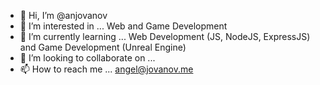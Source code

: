 - 👋 Hi, I’m @anjovanov
- 👀 I’m interested in ... Web and Game Development
- 🌱 I’m currently learning ... Web Development (JS, NodeJS, ExpressJS) and Game Development (Unreal Engine)
- 💞️ I’m looking to collaborate on ...
- 📫 How to reach me ... angel@jovanov.me

<!---
anjovanov/anjovanov is a ✨ special ✨ repository because its `README.md` (this file) appears on your GitHub profile.
You can click the Preview link to take a look at your changes.
--->
